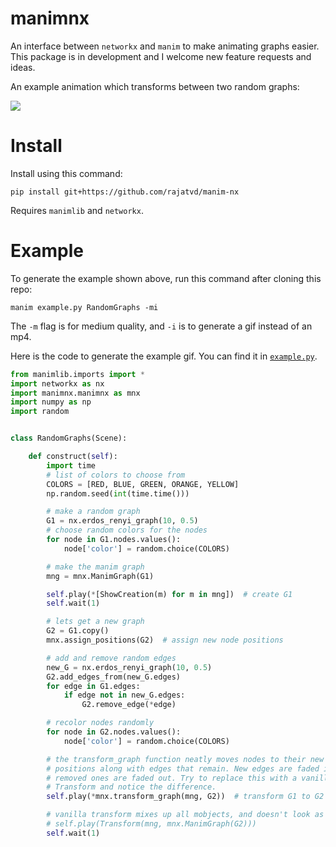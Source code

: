 # manimnx
An interface between `networkx` and `manim` to make animating graphs easier. This package is in development and I welcome new feature requests and ideas.

An example animation which transforms between two random graphs:

![](random_graphs.gif)


# Install

Install using this command:

`pip install git+https://github.com/rajatvd/manim-nx`

Requires `manimlib` and `networkx`.

# Example

To generate the example shown above, run this command after cloning this repo:

`manim example.py RandomGraphs -mi`

The `-m` flag is for medium quality, and `-i` is to generate a gif instead of an mp4.


Here is the code to generate the example gif. You can find it in [`example.py`](https://github.com/rajatvd/manim-nx/blob/master/example.py).

```py
from manimlib.imports import *
import networkx as nx
import manimnx.manimnx as mnx
import numpy as np
import random


class RandomGraphs(Scene):

    def construct(self):
        import time
        # list of colors to choose from
        COLORS = [RED, BLUE, GREEN, ORANGE, YELLOW]
        np.random.seed(int(time.time()))

        # make a random graph
        G1 = nx.erdos_renyi_graph(10, 0.5)
        # choose random colors for the nodes
        for node in G1.nodes.values():
            node['color'] = random.choice(COLORS)

        # make the manim graph
        mng = mnx.ManimGraph(G1)

        self.play(*[ShowCreation(m) for m in mng])  # create G1
        self.wait(1)

        # lets get a new graph
        G2 = G1.copy()
        mnx.assign_positions(G2)  # assign new node positions

        # add and remove random edges
        new_G = nx.erdos_renyi_graph(10, 0.5)
        G2.add_edges_from(new_G.edges)
        for edge in G1.edges:
            if edge not in new_G.edges:
                G2.remove_edge(*edge)

        # recolor nodes randomly
        for node in G2.nodes.values():
            node['color'] = random.choice(COLORS)

        # the transform_graph function neatly moves nodes to their new
        # positions along with edges that remain. New edges are faded in and
        # removed ones are faded out. Try to replace this with a vanilla
        # Transform and notice the difference.
        self.play(*mnx.transform_graph(mng, G2))  # transform G1 to G2

        # vanilla transform mixes up all mobjects, and doesn't look as good
        # self.play(Transform(mng, mnx.ManimGraph(G2)))
        self.wait(1)
```
